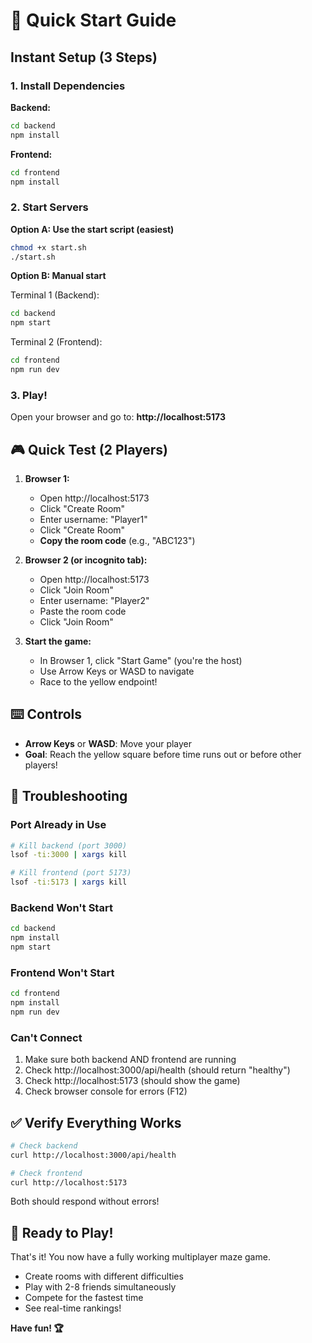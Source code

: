 # 🚀 Quick Start Guide

## Instant Setup (3 Steps)

### 1. Install Dependencies

**Backend:**
```bash
cd backend
npm install
```

**Frontend:**
```bash
cd frontend
npm install
```

### 2. Start Servers

**Option A: Use the start script (easiest)**
```bash
chmod +x start.sh
./start.sh
```

**Option B: Manual start**

Terminal 1 (Backend):
```bash
cd backend
npm start
```

Terminal 2 (Frontend):
```bash
cd frontend
npm run dev
```

### 3. Play!

Open your browser and go to: **http://localhost:5173**

## 🎮 Quick Test (2 Players)

1. **Browser 1:**
   - Open http://localhost:5173
   - Click "Create Room"
   - Enter username: "Player1"
   - Click "Create Room"
   - **Copy the room code** (e.g., "ABC123")

2. **Browser 2 (or incognito tab):**
   - Open http://localhost:5173
   - Click "Join Room"
   - Enter username: "Player2"
   - Paste the room code
   - Click "Join Room"

3. **Start the game:**
   - In Browser 1, click "Start Game" (you're the host)
   - Use Arrow Keys or WASD to navigate
   - Race to the yellow endpoint!

## ⌨️ Controls

- **Arrow Keys** or **WASD**: Move your player
- **Goal**: Reach the yellow square before time runs out or before other players!

## 🔧 Troubleshooting

### Port Already in Use
```bash
# Kill backend (port 3000)
lsof -ti:3000 | xargs kill

# Kill frontend (port 5173)
lsof -ti:5173 | xargs kill
```

### Backend Won't Start
```bash
cd backend
npm install
npm start
```

### Frontend Won't Start
```bash
cd frontend
npm install
npm run dev
```

### Can't Connect
1. Make sure both backend AND frontend are running
2. Check http://localhost:3000/api/health (should return "healthy")
3. Check http://localhost:5173 (should show the game)
4. Check browser console for errors (F12)

## ✅ Verify Everything Works

```bash
# Check backend
curl http://localhost:3000/api/health

# Check frontend
curl http://localhost:5173
```

Both should respond without errors!

## 🎉 Ready to Play!

That's it! You now have a fully working multiplayer maze game. 

- Create rooms with different difficulties
- Play with 2-8 friends simultaneously
- Compete for the fastest time
- See real-time rankings!

**Have fun! 🏆**
